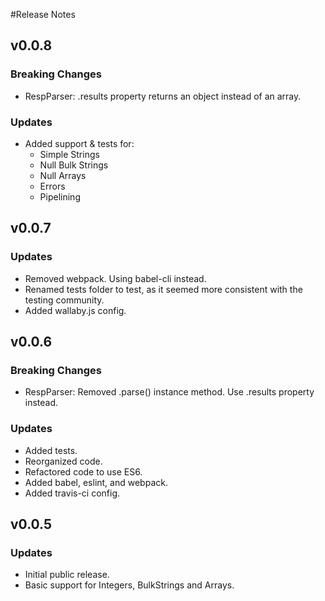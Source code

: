 #Release Notes

## v0.0.8

### Breaking Changes
- RespParser: .results property returns an object instead of an array.

### Updates
- Added support & tests for:
  - Simple Strings
  - Null Bulk Strings
  - Null Arrays
  - Errors
  - Pipelining

## v0.0.7

### Updates
- Removed webpack. Using babel-cli instead.
- Renamed tests folder to test, as it seemed more consistent with the testing community.
- Added wallaby.js config.

## v0.0.6

### Breaking Changes
- RespParser: Removed .parse() instance method. Use .results property instead.

### Updates
- Added tests.
- Reorganized code.
- Refactored code to use ES6.
- Added babel, eslint, and webpack.
- Added travis-ci config.

## v0.0.5

### Updates
- Initial public release.
- Basic support for Integers, BulkStrings and Arrays.